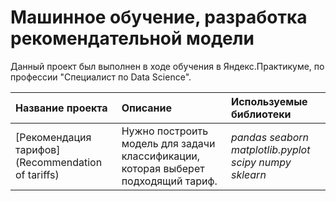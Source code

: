 # Машинное обучение, разработка рекомендательной модели


Данный проект был выполнен в ходе обучения в Яндекс.Практикуме, по профессии "Специалист по Data Science".

| Название проекта | Описание | Используемые библиотеки | 
| :---------------------- | :---------------------- | :---------------------- |
| [Рекомендация тарифов](Recommendation of tariffs) | Нужно построить модель для задачи классификации, которая выберет подходящий тариф.|*pandas* *seaborn* *matplotlib.pyplot* *scipy* *numpy* *sklearn*|

